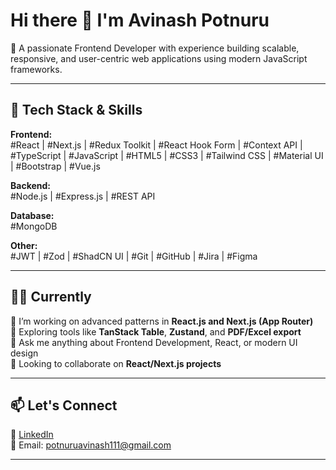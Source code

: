 # Hi there 👋 I'm Avinash Potnuru

🚀 A passionate Frontend Developer with experience building scalable, responsive, and user-centric web applications using modern JavaScript frameworks.

---

## 💼 Tech Stack & Skills

**Frontend:**  
#React | #Next.js | #Redux Toolkit | #React Hook Form | #Context API | #TypeScript | #JavaScript | #HTML5 | #CSS3 | #Tailwind CSS | #Material UI | #Bootstrap | #Vue.js

**Backend:**  
#Node.js | #Express.js | #REST API

**Database:**  
#MongoDB

**Other:**  
#JWT | #Zod | #ShadCN UI | #Git | #GitHub | #Jira | #Figma

---

## 👨‍💻 Currently

🔭 I’m working on advanced patterns in **React.js and Next.js (App Router)**  
🌱 Exploring tools like **TanStack Table**, **Zustand**, and **PDF/Excel export**  
💬 Ask me anything about Frontend Development, React, or modern UI design  
👯 Looking to collaborate on **React/Next.js projects**  

---

## 📫 Let's Connect

🔗 [LinkedIn](https://www.linkedin.com/in/avinash-potnuru/)  
📧 Email: potnuruavinash111@gmail.com  

---


